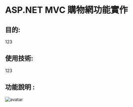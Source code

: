 ASP.NET MVC 購物網功能實作
=======================
## 目的:
123

## 使用技術:
123

## 功能說明 :
![avatar](https://i.imgur.com/KnWfrCA.png)
